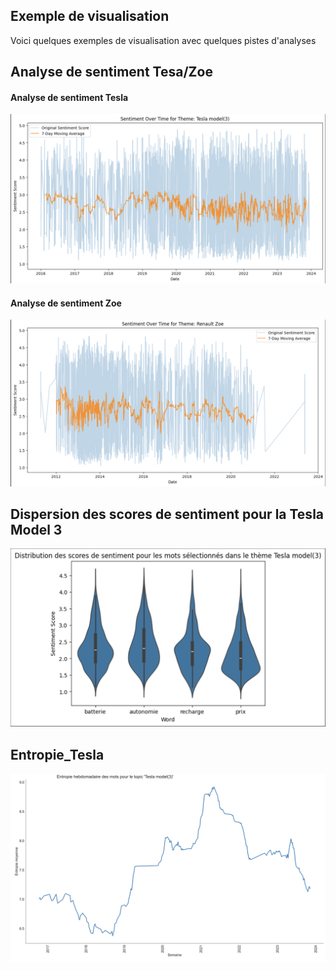 ## Exemple de visualisation 

Voici quelques exemples de visualisation avec quelques pistes d'analyses


## Analyse de sentiment Tesa/Zoe

#### Analyse de sentiment Tesla
![Analyse de sentiment de la Tesla Model 3](images/Sentiment_Tesla3.png)


#### Analyse de sentiment Zoe
![Analyse de sentiment avant 2016](images/Sentiment_Zoe.png)


## Dispersion des scores de sentiment pour la Tesla Model 3
![Dispersion des scores de sentiment](images/Dispersion_Sentiment.png)


## Entropie_Tesla
![Entropie du topic de la Tesla Model 3](images/Entropie_Tesla.png)

